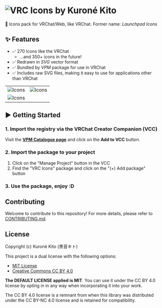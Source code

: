 # ![VRC Icons by Kuroné Kito](https://kurone-kito.github.io/launchpad-icons/images/banner.webp)

🚀 Icons pack for VRChat/Web, like VRChat. Former name: _Launchpad Icons_

## ✨ Features

- ✅ 270 Icons like the VRChat
  - ...and 350+ icons in the future!
- ✅ Redrawn in _SVG_ vector format
- ✅ Bundled by _VPM_ package for use in VRChat
- ✅ Includes raw SVG files, making it easy to use for applications other than VRChat

|                                                                            |                                                                            |
| :------------------------------------------------------------------------: | :------------------------------------------------------------------------: |
| ![Icons](https://kurone-kito.github.io/launchpad-icons/images/icons1.webp) | ![Icons](https://kurone-kito.github.io/launchpad-icons/images/icons2.webp) |
| ![Icons](https://kurone-kito.github.io/launchpad-icons/images/icons3.webp) |                                                                            |

## ▶ Getting Started

### 1. Import the registry via the VRChat Creator Companion (VCC)

Visit the **[VPM Catalogue page](https://kurone-kito.github.io/vpm/)**
and click on the **Add to VCC** button.

### 2. Import the package to your project

1. Click on the "Manage Project" button in the VCC
2. Find the "VRC Icons" package and click on the "(+) Add package" button

### 3. Use the package, enjoy :D

## Contributing

Welcome to contribute to this repository! For more details,
please refer to [CONTRIBUTING.md](.github/CONTRIBUTING.md).

## License

Copyright (c) Kuroné Kito (黒音キト)

This project is a dual license with the following options:

- [MIT License](https://opensource.org/licenses/MIT)
- [Creative Commons CC BY 4.0](https://creativecommons.org/licenses/by/4.0/)

**The DEFAULT LICENSE applied is MIT**. You can use it under the CC BY 4.0
license by opting in in any way when incorporating it into your work.

The CC BY 4.0 license is a remnant from when this library was distributed
under the CC BY-NC 4.0 license and is retained for compatibility.
